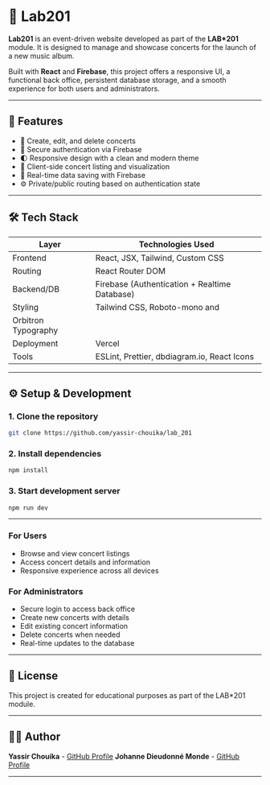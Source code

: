 # 💼 Lab201

**Lab201** is an event-driven website developed as part of the **LAB\*201** module. It is designed to manage and showcase concerts for the launch of a new music album.

Built with **React** and **Firebase**, this project offers a responsive UI, a functional back office, persistent database storage, and a smooth experience for both users and administrators.

---

## 🚀 Features

- 📝 Create, edit, and delete concerts
- 🔐 Secure authentication via Firebase
- 🌓 Responsive design with a clean and modern theme
- 📅 Client-side concert listing and visualization
- 💾 Real-time data saving with Firebase
- ⚙️ Private/public routing based on authentication state

---

## 🛠️ Tech Stack

| Layer               | Technologies Used                             |
| ------------------- | --------------------------------------------- |
| Frontend            | React, JSX, Tailwind, Custom CSS              |
| Routing             | React Router DOM                              |
| Backend/DB          | Firebase (Authentication + Realtime Database) |
| Styling             | Tailwind CSS, Roboto-mono and                 |
| Orbitron Typography |
| Deployment          | Vercel                                        |
| Tools               | ESLint, Prettier, dbdiagram.io, React Icons   |

---

## ⚙️ Setup & Development

### 1. Clone the repository

```bash
git clone https://github.com/yassir-chouika/lab_201
```

### 2. Install dependencies

```bash
npm install
```

### 3. Start development server

```bash
npm run dev
```

---

### For Users

- Browse and view concert listings
- Access concert details and information
- Responsive experience across all devices

### For Administrators

- Secure login to access back office
- Create new concerts with details
- Edit existing concert information
- Delete concerts when needed
- Real-time updates to the database

---

## 📝 License

This project is created for educational purposes as part of the LAB\*201 module.

---

## 👨‍💻 Author

**Yassir Chouika** - [GitHub Profile](https://github.com/yassir-chouika)
**Johanne Dieudonné Monde** - [GitHub Profile](https://github.com/harrymj9)

---
